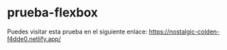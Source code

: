 # prueba-flexbox

Puedes visitar esta prueba en el siguiente enlace: https://nostalgic-colden-f4dde0.netlify.app/
